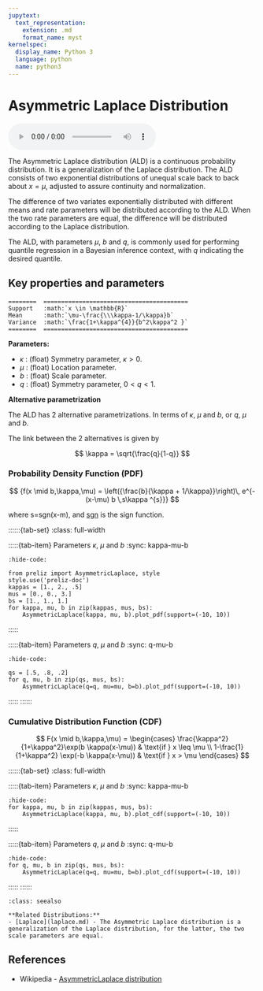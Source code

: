 ```yaml
---
jupytext:
  text_representation:
    extension: .md
    format_name: myst
kernelspec:
  display_name: Python 3
  language: python
  name: python3
---
```

# Asymmetric Laplace Distribution

<audio controls> <source src="../../_static/asymmetriclaplace.mp3" type="audio/mpeg"> This browser cannot play the pronunciation audio file for this distribution. </audio>

The Asymmetric Laplace distribution (ALD) is a continuous probability distribution. It is a generalization of the Laplace distribution. The ALD consists of two exponential distributions of unequal scale back to back about $x = \mu$, adjusted to assure continuity and normalization. 

The difference of two variates exponentially distributed with different means and rate parameters will be distributed according to the ALD. When the two rate parameters are equal, the difference will be distributed according to the Laplace distribution.

The ALD, with parameters  $\mu$, $b$ and $q$, is commonly used for performing quantile regression in a Bayesian inference context, with $q$ indicating the desired quantile.

## Key properties and parameters

```{eval-rst}
========  =========================================
Support   :math:`x \in \mathbb{R}`
Mean      :math:`\mu-\frac{\\\kappa-1/\kappa}b`
Variance  :math:`\frac{1+\kappa^{4}}{b^2\kappa^2 }`
========  =========================================
```

**Parameters:**

- $\kappa$ : (float) Symmetry parameter, $\kappa > 0$.
- $\mu$ : (float) Location parameter.
- $b$ : (float) Scale parameter.
- $q$ : (float) Symmetry parameter, $0 < q < 1$.

**Alternative parametrization**

The ALD has 2 alternative parametrizations. In terms of $\kappa$, $\mu$ and $b$, or $q$, $\mu$ and $b$.

The link between the 2 alternatives is given by

$$
\kappa = \sqrt{\frac{q}{1-q}}
$$

### Probability Density Function (PDF)

$$
{f(x \mid b,\kappa,\mu) =
    \left({\frac{b}{\kappa + 1/\kappa}}\right)\, e^{-(x-\mu) b \,s\kappa ^{s}}}
$$

where s=sgn(x-m), and [sgn](https://en.wikipedia.org/wiki/Sign_function) is the sign function.

::::::{tab-set}
:class: full-width

:::::{tab-item} Parameters $\kappa$, $\mu$ and $b$
:sync: kappa-mu-b

```{jupyter-execute}
:hide-code:

from preliz import AsymmetricLaplace, style
style.use('preliz-doc')
kappas = [1., 2., .5]
mus = [0., 0., 3.]
bs = [1., 1., 1.]
for kappa, mu, b in zip(kappas, mus, bs):
    AsymmetricLaplace(kappa, mu, b).plot_pdf(support=(-10, 10))
```
:::::

:::::{tab-item} Parameters $q$, $\mu$ and $b$
:sync: q-mu-b

```{jupyter-execute}
:hide-code:

qs = [.5, .8, .2]
for q, mu, b in zip(qs, mus, bs):
    AsymmetricLaplace(q=q, mu=mu, b=b).plot_pdf(support=(-10, 10))
```
:::::
::::::

### Cumulative Distribution Function (CDF)

$$
F(x \mid b,\kappa,\mu)  = 
    \begin{cases}
      \frac{\kappa^2}{1+\kappa^2}\exp(b \kappa(x-\mu)) & \text{if } x \leq \mu \\
     1-\frac{1}{1+\kappa^2} \exp(-b \kappa(x-\mu))  & \text{if } x > \mu
    \end{cases}
$$

::::::{tab-set}
:class: full-width

:::::{tab-item} Parameters $\kappa$, $\mu$ and $b$
:sync: kappa-mu-b

```{jupyter-execute}
:hide-code:
for kappa, mu, b in zip(kappas, mus, bs):
    AsymmetricLaplace(kappa, mu, b).plot_cdf(support=(-10, 10))
```
:::::

:::::{tab-item} Parameters $q$, $\mu$ and $b$
:sync: q-mu-b

```{jupyter-execute}
:hide-code:
for q, mu, b in zip(qs, mus, bs):
    AsymmetricLaplace(q=q, mu=mu, b=b).plot_cdf(support=(-10, 10))
```
:::::
::::::

```{seealso}
:class: seealso

**Related Distributions:**
- [Laplace](laplace.md) - The Asymmetric Laplace distribution is a generalization of the Laplace distribution, for the latter, the two scale parameters are equal.
```

## References

- Wikipedia - [AsymmetricLaplace distribution](https://en.wikipedia.org/wiki/Asymmetric_Laplace_distribution)